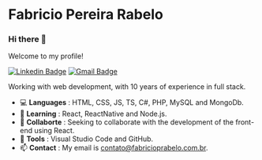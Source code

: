 # Fabricio Pereira Rabelo

### Hi there 👋

Welcome to my profile!

[![Linkedin Badge](https://img.shields.io/badge/-LinkedIn-blue?style=flat-square&logo=Linkedin&logoColor=white&link=https://www.linkedin.com/in/fabricio-pereira-rabelo-74277b14b/)](https://www.linkedin.com/in/fabricio-pereira-rabelo-74277b14b/)
[![Gmail Badge](https://img.shields.io/badge/-Gmail-c14438?style=flat-square&logo=Gmail&logoColor=white&link=mailto:fabricioprabelo@gmail.com)](mailto:fabricioprabelo@gmail.com)

Working with web development, with 10 years of experience in full stack. 

- :computer: **Languages** : HTML, CSS, JS, TS, C#, PHP, MySQL and MongoDb.
- 🌱 **Learning** : React, ReactNative and Node.js.
- 👯 **Collaborte** : Seeking to collaborate with the development of the front-end using React.
- :hammer: **Tools** : Visual Studio Code and GitHub.
- 📫 **Contact** : My email is contato@fabricioprabelo.com.br.

<!--
**fabriciorabelo/fabriciorabelo** is a ✨ _special_ ✨ repository because its `README.md` (this file) appears on your GitHub profile.

Here are some ideas to get you started:

- 🔭 I’m currently working on ...
- 🌱 I’m currently learning ...
- 👯 I’m looking to collaborate on ...
- 🤔 I’m looking for help with ...
- 💬 Ask me about ...
- 📫 How to reach me: ...
- 😄 Pronouns: ...
- ⚡ Fun fact: ...
-->
